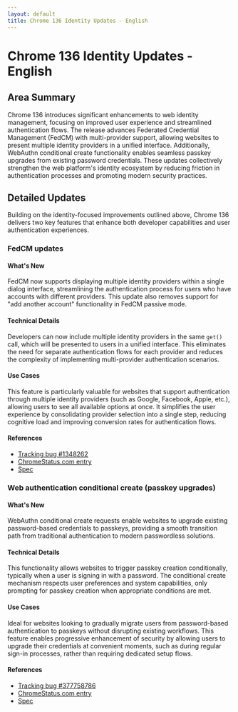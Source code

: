 ```yaml
---
layout: default
title: Chrome 136 Identity Updates - English
---
```


# Chrome 136 Identity Updates - English

## Area Summary

Chrome 136 introduces significant enhancements to web identity management, focusing on improved user experience and streamlined authentication flows. The release advances Federated Credential Management (FedCM) with multi-provider support, allowing websites to present multiple identity providers in a unified interface. Additionally, WebAuthn conditional create functionality enables seamless passkey upgrades from existing password credentials. These updates collectively strengthen the web platform's identity ecosystem by reducing friction in authentication processes and promoting modern security practices.

## Detailed Updates

Building on the identity-focused improvements outlined above, Chrome 136 delivers two key features that enhance both developer capabilities and user authentication experiences.

### FedCM updates

#### What's New
FedCM now supports displaying multiple identity providers within a single dialog interface, streamlining the authentication process for users who have accounts with different providers. This update also removes support for "add another account" functionality in FedCM passive mode.

#### Technical Details
Developers can now include multiple identity providers in the same `get()` call, which will be presented to users in a unified interface. This eliminates the need for separate authentication flows for each provider and reduces the complexity of implementing multi-provider authentication scenarios.

#### Use Cases
This feature is particularly valuable for websites that support authentication through multiple identity providers (such as Google, Facebook, Apple, etc.), allowing users to see all available options at once. It simplifies the user experience by consolidating provider selection into a single step, reducing cognitive load and improving conversion rates for authentication flows.

#### References
- [Tracking bug #1348262](https://bugs.chromium.org/p/chromium/issues/detail?id=1348262)
- [ChromeStatus.com entry](https://chromestatus.com/feature/5049732142194688)
- [Spec](https://fedidcg.github.io/FedCM/)

### Web authentication conditional create (passkey upgrades)

#### What's New
WebAuthn conditional create requests enable websites to upgrade existing password-based credentials to passkeys, providing a smooth transition path from traditional authentication to modern passwordless solutions.

#### Technical Details
This functionality allows websites to trigger passkey creation conditionally, typically when a user is signing in with a password. The conditional create mechanism respects user preferences and system capabilities, only prompting for passkey creation when appropriate conditions are met.

#### Use Cases
Ideal for websites looking to gradually migrate users from password-based authentication to passkeys without disrupting existing workflows. This feature enables progressive enhancement of security by allowing users to upgrade their credentials at convenient moments, such as during regular sign-in processes, rather than requiring dedicated setup flows.

#### References
- [Tracking bug #377758786](https://bugs.chromium.org/p/chromium/issues/detail?id=377758786)
- [ChromeStatus.com entry](https://chromestatus.com/feature/5097871013068800)
- [Spec](https://w3c.github.io/webauthn/#enum-credentialmediationrequirement)